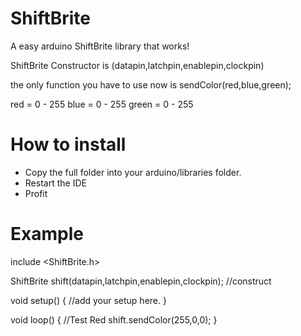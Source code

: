 ShiftBrite
==========

A easy arduino ShiftBrite library that works!

ShiftBrite Constructor is (datapin,latchpin,enablepin,clockpin)
 
the only function you have to use now is sendColor(red,blue,green);
 
 red = 0 - 255
 blue = 0 - 255
 green = 0 - 255
 
How to install
==========
 * Copy the full folder into your arduino/libraries folder.
 * Restart the IDE
 * Profit 
 
 
Example
========== 
include <ShiftBrite.h>

ShiftBrite shift(datapin,latchpin,enablepin,clockpin); //construct

void setup()
{
  //add your setup here.
}

void loop()
{
  //Test Red
  shift.sendColor(255,0,0);
}